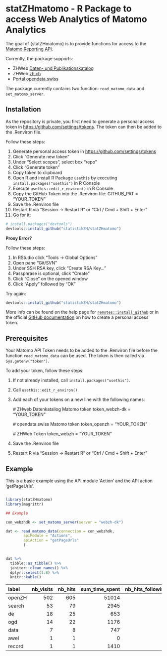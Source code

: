 
<!-- README.md is generated from README.Rmd. Please edit that file -->

# statZHmatomo - R Package to access Web Analytics of Matomo Analytics

<!-- badges: start -->

<!-- badges: end -->

The goal of {statZHmatomo} is to provide functions for access to the
[Matomo Reporting
API](https://developer.matomo.org/api-reference/reporting-api).

Currently, the package supports:

  - ZHWeb [Daten- und
    Publikationskatalog](https://www.zh.ch/de/politik-staat/statistik-daten/datenkatalog.html#/home)
  - ZHWeb [zh.ch](https://www.zh.ch/de.html)
  - Portal [opendata.swiss](https://opendata.swiss/de/)

The package currently contains two function: `read_matomo_data` and
`set_matomo_server`.

## Installation

As the repository is private, you first need to generate a personal
access token in <https://github.com/settings/tokens>. The token can then
be added to the .Renviron file.

Follow these steps:

1.  Generate personal access token in
    <https://github.com/settings/tokens>
2.  Click “Generate new token”
3.  Under “Select scopes”, select box “repo”
4.  Click “Generate token”
5.  Copy token to clipboard
6.  Open R and install R Package `usethis` by executing
    `install.packages("usethis")` in R Console
7.  Execute `usethis::edit_r_environ()` in R Console
8.  Copy the GitHub Token into the .Renviron file: GITHUB\_PAT =
    “YOUR\_TOKEN”
9.  Save the .Renviron file
10. Restart R via “Session -\> Restart R” or “Ctrl / Cmd + Shift +
    Enter”
11. Go for it:

<!-- end list -->

``` r
# install.packages("devtools")
devtools::install_github("statistikZH/statZHmatomo")
```

**Proxy Error?**

Follow these steps:

1.  In RStudio click “Tools -\> Global Options”
2.  Open pane “Git/SVN”
3.  Under SSH RSA key, click “Create RSA Key…”
4.  Passphrase is optional, click “Create”
5.  Click “Close” on the opened window
6.  Click “Apply” followed by “OK”

Try again:

``` r
devtools::install_github("statistikZH/statZHmatomo")
```

More info can be found on the help page for
[`remotes::install_github`](https://remotes.r-lib.org/reference/install_github.html)
or in the official [GitHub
documentation](https://docs.github.com/en/github/authenticating-to-github/creating-a-personal-access-token)
on how to create a personal access token.

## Prerequisites

Your Matomo API Token needs to be added to the .Renviron file before the
function `read_matomo_data` can be used. The token is then called via
`Sys.getenv("token")`.

To add your token, follow these steps:

1.  If not already installed, call `install.packages("usethis")`.

2.  Call `usethis::edit_r_environ()`

3.  Add each of your tokens on a new line with the following names:
    
    \# ZHweb Datenkataliog Matomo token token\_webzh-dk = “YOUR\_TOKEN”
    
    \# opendata.swiss Matomo token token\_openzh = “YOUR\_TOKEN”
    
    \# ZHWeb Token token\_webzh = “YOUR\_TOKEN”

4.  Save the .Renviron file

5.  Restart R via “Session -\> Restart R” or “Ctrl / Cmd + Shift +
    Enter”

## Example

This is a basic example using the API module ‘Action’ and the API action
‘getPageUrls’.

``` r

library(statZHmatomo)
library(magrittr)

## Example

con_webzhdk <- set_matomo_server(server = "webzh-dk")

dat <- read_matomo_data(connection = con_webzhdk,
        apiModule = "Actions", 
        apiAction = "getPageUrls"
        )
        

dat %>% 
  tibble::as_tibble() %>% 
  janitor::clean_names() %>% 
  dplyr::select(1:8) %>% 
  knitr::kable()
```

| label  | nb\_visits | nb\_hits | sum\_time\_spent | nb\_hits\_following\_search | nb\_hits\_with\_time\_generation | min\_time\_generation | max\_time\_generation |
| :----- | ---------: | -------: | ---------------: | --------------------------: | -------------------------------: | --------------------: | --------------------: |
| openZH |        502 |      605 |            51014 |                         507 |                              573 |                 0.001 |                 4.322 |
| search |         53 |       79 |             2945 |                          24 |                               79 |                 0.001 |                 3.156 |
| de     |         18 |       25 |              653 |                          10 |                               25 |                 0.004 |                 0.111 |
| ogd    |         14 |       22 |             1176 |                           5 |                               21 |                 0.019 |                 0.438 |
| data   |          7 |        8 |              747 |                           2 |                                7 |                 0.005 |                 0.679 |
| awel   |          1 |        1 |                0 |                          NA |                                1 |                 0.012 |                 0.012 |
| record |          1 |        1 |             1410 |                           1 |                                1 |                 0.172 |                 0.172 |
